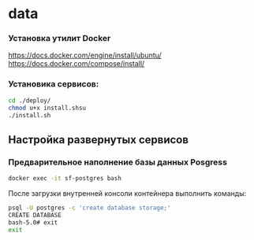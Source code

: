 # data

### Установка утилит Docker
https://docs.docker.com/engine/install/ubuntu/
https://docs.docker.com/compose/install/

### Установика сервисов:
```bash
cd ./deploy/
chmod u+x install.shsu
./install.sh
```

## Настройка развернутых сервисов

### Предварительное наполнение базы данных Posgress
```bash
docker exec -it sf-postgres bash
```
После загрузки внутренней консоли контейнера выполнить команды:
```bash
psql -U postgres -c 'create database storage;'
CREATE DATABASE
bash-5.0# exit
exit
```